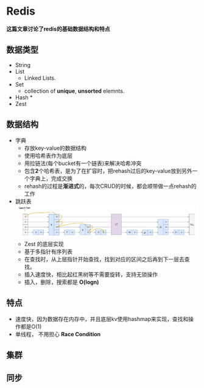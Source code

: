 # Redis

**这篇文章讨论了redis的基础数据结构和特点**
<!--more-->
## 数据类型
* String
* List
    * Linked Lists.
* Set
    * collection of **unique**, **unsorted** elemnts.
* Hash
    * 
* Zest

## 数据结构
  * 字典
      * 存放key-value的数据结构
      * 使用哈希表作为底层
      * 用拉链法(每个bucket有一个链表)来解决哈希冲突
      * 包含**2**个哈希表，是为了在扩容时，把rehash过后的key-value放到另外一个字典上，完成交换
      * rehash的过程是**渐进式**的，每次CRUD的时候，都会顺带做一点rehash的工作
  * 跳跃表
    ![Alt text](https://github.com/ArberSephirotheca/czy.github.io/raw/master/redis/skiplist.png "Skip List")
      * Zest 的底层实现
      * 基于多指针有序列表
      * 在查找时，从上层指针开始查找，找到对应的区间之后再到下一层去查找。
      * 插入速度快，相比起红黑树等不需要旋转，支持无锁操作
      * 插入，删除，搜索都是 **O(logn)**

## 特点
* 速度快，因为数据存在内存中，并且底层kv使用hashmap来实现，查找和操作都是O(1)
* 单线程， 不用担心 **Race Condition**

## 集群

## 同步


